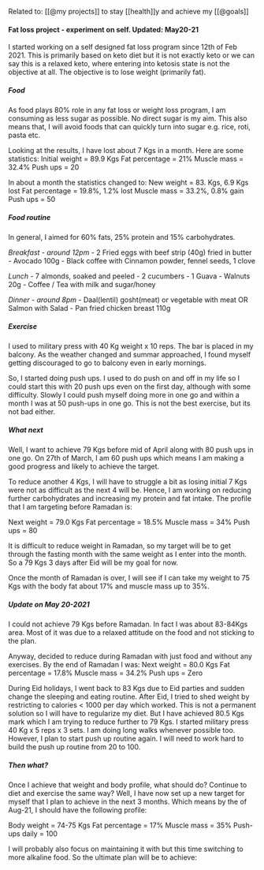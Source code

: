 Related to: [[@my projects]] to stay [[health]]y and achieve my [[@goals]]
#### Fat loss project - experiment on self. Updated: May20-21

I started working on a self designed fat loss program since 12th of Feb 2021. This is primarily based on keto diet but it is not exactly keto or we can say this is a relaxed keto, where entering into ketosis state is not the objective at all. The objective is to lose weight (primarily fat). 

##### Food
As food plays 80% role in any fat loss or weight loss program, I am consuming as less sugar as possible. No direct sugar is my aim. This also means that, I will avoid foods that can quickly turn into sugar e.g. rice, roti, pasta etc. 

Looking at the results, I have lost about 7 Kgs in a month. Here are some statistics:
Initial weight = 89.9 Kgs
Fat percentage = 21%
Muscle mass    = 32.4%
Push ups       = 20

In about a month the statistics changed to:
New weight     = 83. Kgs, 6.9 Kgs lost
Fat percentage = 19.8%, 1.2% lost 
Muscle mass    = 33.2%, 0.8% gain 
Push ups       = 50

##### Food routine
In general, I aimed for 60% fats, 25% protein and 15% carbohydrates. 

*Breakfast - around 12pm*
	- 2 Fried eggs with beef strip (40g) fried in butter
	- Avocado 100g
	- Black coffee with Cinnamon powder, fennel seeds, 1 clove
	
*Lunch*
	- 7 almonds, soaked and peeled
	- 2 cucumbers
	- 1 Guava
	- Walnuts 20g
	- Coffee / Tea with milk and sugar/honey
	
*Dinner - around 8pm*
	- Daal(lentil) gosht(meat) or vegetable with meat OR
		Salmon with Salad
	- Pan fried chicken breast 110g

##### Exercise
I used to military press with 40 Kg weight x 10 reps. The bar is placed in my balcony. As the weather changed and summar approached, I found myself getting discouraged to go to balcony even in early mornings. 

So, I started doing push ups. I used to do push on and off in my life so I could start this with 20 push ups even on the first day, although with some difficulty. Slowly I could push myself doing more in one go and within a month I was at 50 push-ups in one go. This is not the best exercise, but its not bad either. 

##### What next
Well, I want to achieve 79 Kgs before mid of April along with 80 push ups in one go. On 27th of March, I am 60 push ups which means I am making a good progress and likely to achieve the target. 

To reduce another 4 Kgs, I will have to struggle a bit as losing initial 7 Kgs were not as difficult as the next 4 will be. Hence, I am working on reducing further carbohydrates and increasing my protein and fat intake. The profile that I am targeting before Ramadan is:

Next weight    = 79.0 Kgs
Fat percentage = 18.5%
Muscle mass    = 34% 
Push ups       = 80

It is difficult to reduce weight in Ramadan, so my target will be to get through the fasting month with the same weight as I enter into the month. So a 79 Kgs 3 days after Eid will be my goal for now. 

Once the month of Ramadan is over, I will see if I can take my weight to 75 Kgs with the body fat about 17% and muscle mass up to 35%. 

##### Update on May 20-2021
I could not achieve 79 Kgs before Ramadan. In fact I was about 83-84Kgs area. Most of it was due to a relaxed attitude on the food and not sticking to the plan. 

Anyway, decided to reduce during Ramadan with just food and without any exercises. By the end of Ramadan I was:
Next weight    = 80.0 Kgs
Fat percentage = 17.8%
Muscle mass    = 34.2% 
Push ups       = Zero

During Eid holidays, I went back to 83 Kgs due to Eid parties and sudden change the sleeping and eating routine. After Eid, I tried to shed weight by restricting to calories < 1000 per day which worked. This is not a permanent solution so I will have to regularize my diet. But I have achieved 80.5 Kgs mark which I am trying to reduce further to 79 Kgs. I started military press 40 Kg x 5 reps x 3 sets. I am doing long walks whenever possible too. However, I plan to start push up routine again. I will need to work hard to build the push up routine from 20 to 100.


##### Then what?
Once I achieve that weight and body profile, what should do? Continue to diet and exercise the same way? 
Well, I have now set up a new target for myself that I plan to achieve in the next 3 months. Which means by the of Aug-21, I should have the following profile:

Body weight    = 74-75 Kgs
Fat percentage = 17%
Muscle mass    = 35%
Push-ups daily = 100

I will probably also focus on maintaining it with but this time switching to more alkaline food. So the ultimate plan will be to achieve:

